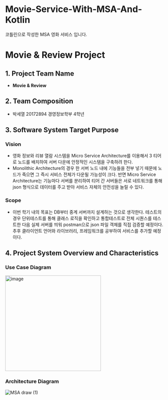 # Movie-Service-With-MSA-And-Kotlin
코틀린으로 작성한 MSA 영화 서비스 입니다.

# Movie & Review Project

## 1. Project Team Name
- **Movie & Review**

## 2. Team Composition
- 박세열 20172894 경영정보학부 4학년

## 3. Software System Target Purpose

### Vision
- 영화 정보와 리뷰 열람 시스템을 Micro Service Architecture를 이용해서 3 티어로 노드를 배치하여 서버 다운에 안정적인 시스템을 구축하려 한다.
- Monolithic Architecture의 경우 한 서버 노드 내에 기능들을 전부 넣기 때문에 노드가 죽으면 그 즉시 서비스 전체가 다운될 가능성이 크다. 반면 Micro Service Architecture는 기능마다 서버를 분리하여 티어 간 서버들은 서로 네트워크를 통해 json 형식으로 데이터를 주고 받아 서비스 자체의 안전성을 늘릴 수 있다.

### Scope
- 이번 학기 내의 목표는 DB부터 중계 서버까지 설계하는 것으로 생각한다. 테스트의 경우 단위테스트를 통해 클래스 로직을 확인하고 통합테스트로 전체 시퀀스를 테스트한 다음 실제 서버를 띄워 postman으로 json 파일 객체를 직접 검증할 예정이다. 추후 클라이언트 언어와 라이브러리, 프레임워크를 공부하여 서비스를 추가할 예정이다.


## 4.	Project System Overview and Characteristics

### Use Case Diagram
<img width="305" alt="image" src="https://github.com/SeYeol00/Movie-Service-With-MSA-And-Kotlin/assets/79959576/6108043b-8150-4dd5-9d2c-e0d9f72e0b5c">

### Architecture Diagram
![MSA draw (1)](https://github.com/SeYeol00/Movie-Service-With-MSA-And-Kotlin/assets/79959576/aa790645-badf-4f32-882f-23d025630f66)

